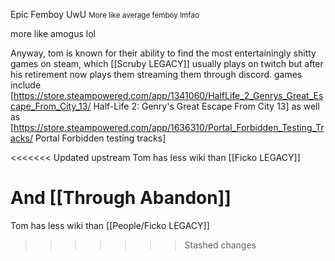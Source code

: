 
Epic Femboy UwU
<small>More like average femboy lmfao</small>

more like amogus lol

Anyway, tom is known for their ability to find the most entertainingly shitty games on steam, which [[Scruby LEGACY]] usually plays on twitch but after his retirement now plays them streaming them through discord. games include [https://store.steampowered.com/app/1341060/HalfLife_2_Genrys_Great_Escape_From_City_13/ Half-Life 2: Genry's Great Escape From City 13] as well as [https://store.steampowered.com/app/1636310/Portal_Forbidden_Testing_Tracks/ Portal Forbidden testing tracks]



<<<<<<< Updated upstream
Tom has less wiki than [[Ficko LEGACY]]

And  [[Through Abandon]]
=======
Tom has less wiki than [[People/Ficko LEGACY]]
>>>>>>> Stashed changes
